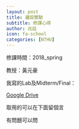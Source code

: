 ```yaml
---
layout: post
title: 邏設實驗
subtitle: 修課心得
author: 兆廷
icon: fa-school
categories: [NTHU]
---
```


修課時間：2018_spring

教授：黃元豪

我寫的Lab及Midterm/Final：

[Google Drive](https://drive.google.com/drive/folders/17d2sWWahX4kh-lTuw1tpEzKrQm603Nfg?usp=sharing)

取用的可以在下面留個言

有問題可以問

<br>
